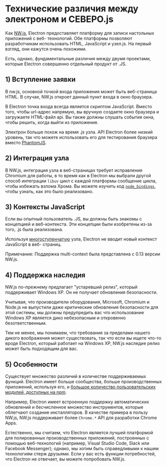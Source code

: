 # Технические различия между электроном и СЕВЕРО.js

Как [NW.js][nwjs], Electron предоставляет платформу для записи настольных приложений с веб- технологий. Обе платформы позволяют разработчикам использовать HTML, JavaScript и узел.js. На первый взгляд, они кажутся очень похожими.

Есть, однако, фундаментальные различия между двумя проектами, которые Electron совершенно отдельный продукт от .JS.

## 1) Вступление заявки

В nw.js, основной точкой входа приложения может быть веб-страница HTML. В случае, NW.js откроет данный пункт входа в окно браузера.

В Electron точка входа всегда является скриптом JavaScript. Вместо того, чтобы url-адрес напрямую, вы вручную создаете окно браузера и загружаете HTML-файл api. Вы также должны слушать события окна, чтобы решить, когда выйти из приложения.

Электрон больше похож на время .js узла. API Electron более низкий уровень, так что можете использовать его для тестирования браузера вместо [PhantomJS](https://phantomjs.org/).

## 2) Интеграция узла

В NW.js, интеграция узла в веб-страницах требует исправления Chromium для работы, в то время как в Electron мы выбрали другой способ интеграции `libuv` цикл с каждой платформы сообщение цикла, чтобы избежать взлома Хрома. Вы можете изучить код [`node_bindings`][node-bindings], чтобы узнать, как это было реализовано.

## 3) Контексты JavaScript

Если вы опытный пользователь .JS, вы должны быть знакомы с концепцией и веб-контекста. Эти концепции были изобретены из-за того, .js была реализована.

Используя [многоступенчатую](https://github.com/nodejs/node-v0.x-archive/commit/756b622) узла, Electron не вводит новый контекст JavaScript в веб- страниц.

Примечание: Поддержка multi-context была представлена c 0.13 версии NW.js.

## 4) Поддержка наследия

NW.js по-прежнему предлагает "устаревший релиз", который поддерживает Windows XP. Он не получает обновления безопасности.

Учитывая, что производители оборудования, Microsoft, Chromium и Node.js не выпустили даже критические обновления безопасности для этой системы, мы должны предупредить вас что использование Windows XP является дико небезопасным и откровенно безответственным.

Тем не менее, мы понимаем, что требования за пределами нашего дикого воображения может существовать, так что если вы ищете что-то вроде Electron, который работает на Windows XP, NW.js наследие релиз может быть подходящим для вас.

## 5) Особенности

Существует множество различий в количестве поддерживаемых функций. Electron имеет больше сообщества, больше производственных приложений, используя его, и [большое количество пользовательских модулей, доступных на npm][electron-modules].

Например, Electron имеет встроенную поддержку автоматических обновлений и бесчисленное множество инструментов, которые облегчают создание инсталляторов. В качестве примера в пользу NW.js, NW.js поддерживает более `Chrome.*` API для разработки Chrome Apps.

Естественно, мы считаем, что Electron является лучшей платформой для полированных производственных приложений, построенных с помощью веб-технологий (например, Visual Studio Code, Slack или Facebook Messenger); однако, мы хотим быть справедливыми к нашим технологиям стерж друзьями. Если у вас есть функции потребностей, что Electron не отвечает, вы можете попробовать NW.js.

[nwjs]: https://nwjs.io/
[electron-modules]: https://www.npmjs.com/search?q=electron
[node-bindings]: https://github.com/electron/electron/tree/master/lib/common
